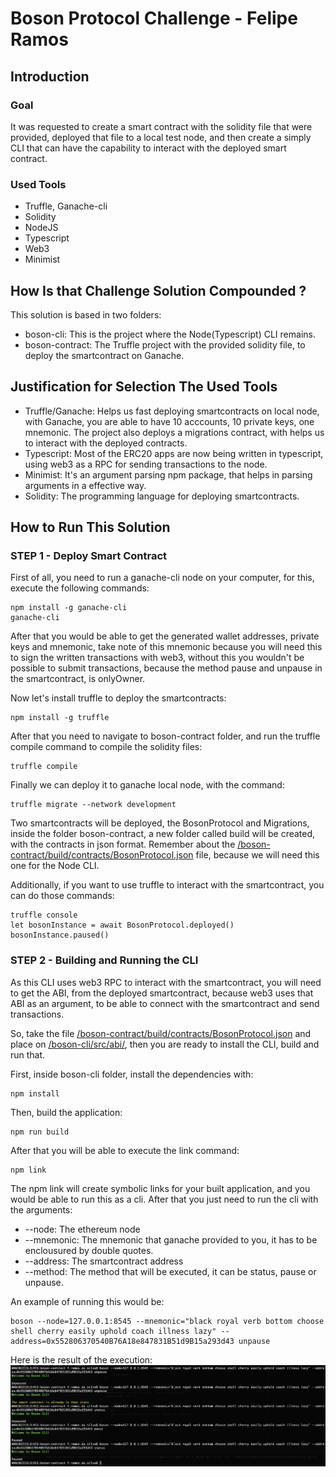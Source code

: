 # Boson Protocol Challenge - Felipe Ramos

## Introduction

### Goal 

It was requested to create a smart contract with the solidity file that were provided, 
deployed that file to a local test node, and then create a simply CLI that can have the capability 
to interact with the deployed smart contract.

### Used Tools

- Truffle, Ganache-cli
- Solidity
- NodeJS 
- Typescript
- Web3
- Minimist


## How Is that Challenge Solution Compounded ?

This solution is based in two folders:
- boson-cli: This is the project where the Node(Typescript) CLI remains.
- boson-contract: The Truffle project with the provided solidity file, to deploy the smartcontract on Ganache.

## Justification for Selection The Used Tools

- Truffle/Ganache: Helps us fast deploying smartcontracts on local node, with Ganache, you are able to 
have 10 acccounts, 10 private keys, one mnemonic. The project also deploys a migrations contract, with helps us to interact 
with the deployed contracts.
- Typescript: Most of the ERC20 apps are now being written in typescript, using web3 as a RPC for sending transactions to the node.
- Minimist: It's an argument parsing npm package, that helps in parsing arguments in a effective way.
- Solidity: The programming language for deploying smartcontracts.

## How to Run This Solution

### STEP 1 - Deploy Smart Contract

First of all, you need to run a ganache-cli node on your computer, for this, execute the following commands:
```
npm install -g ganache-cli
ganache-cli
```

After that you would be able to get the generated wallet addresses, private keys and mnemonic, take note of this mnemonic
because you will need this to sign the written transactions with web3, without this you wouldn't be possible to submit transactions,
because the method pause and unpause in the smartcontract, is onlyOwner.

Now let's install truffle to deploy the smartcontracts:
```
npm install -g truffle
```

After that you need to navigate to boson-contract folder, and run the truffle compile command to
compile the solidity files:
```
truffle compile
```

Finally we can deploy it to ganache local node, with the command:
```
truffle migrate --network development
```

Two smartcontracts will be deployed, the BosonProtocol and Migrations, inside the folder boson-contract, a new folder 
called build will be created, with the contracts in json format. Remember about the [/boson-contract/build/contracts/BosonProtocol.json]()
file, because we will need this one for the Node CLI.

Additionally, if you want to use truffle to interact with the smartcontract, you can do those commands:
```
truffle console
let bosonInstance = await BosonProtocol.deployed()
bosonInstance.paused()
```

### STEP 2 - Building and Running the CLI

As this CLI uses web3 RPC to interact with the smartcontract, you will need to get the ABI, from the
deployed smartcontract, because web3 uses that ABI as an argument, to be able to connect with the smartcontract and
send transactions.

So, take the file [/boson-contract/build/contracts/BosonProtocol.json]() and place on [/boson-cli/src/abi/](),
then you are ready to install the CLI, build and run that.

First, inside boson-cli folder, install the dependencies with:
```
npm install
```
Then, build the application:
```
npm run build
```

After that you will be able to execute the link command:
```
npm link
```

The npm link will create symbolic links for your built application, and you would be able to run this
as a cli. After that you just need to run the cli with the arguments:

- --node: The ethereum node 
- --mnemonic: The mnemonic that ganache provided to you, it has to be enclousured by double quotes.
- --address: The smartcontract address
- --method: The method that will be executed, it can be status, pause or unpause.

An example of running this would be:
```
boson --node=127.0.0.1:8545 --mnemonic="black royal verb bottom choose shell cherry easily uphold coach illness lazy" --address=0x552806370540B76A18e847831B51d9B15a293d43 unpause
```

Here is the result of the execution:
![alt text](./results.png)
